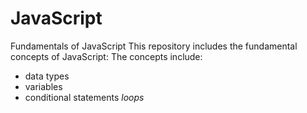 # JavaScript
Fundamentals of JavaScript
This repository includes the fundamental concepts of JavaScript:
The concepts include:
<ul>
<li>data types
<li>variables
<li>conditional statements
<i>loops
</ul>

